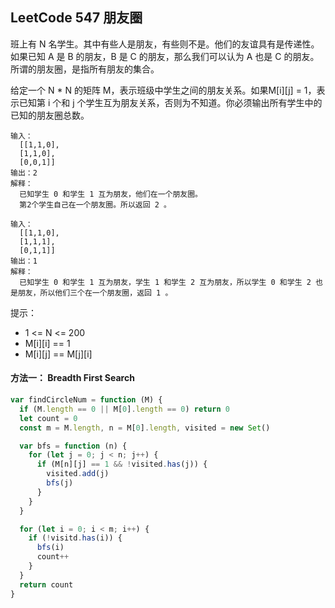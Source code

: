 <h2 id="1">LeetCode 547 朋友圈</h2>

班上有 N 名学生。其中有些人是朋友，有些则不是。他们的友谊具有是传递性。如果已知 A 是 B 的朋友，B 是 C 的朋友，那么我们可以认为 A 也是 C 的朋友。所谓的朋友圈，是指所有朋友的集合。

给定一个 N * N 的矩阵 M，表示班级中学生之间的朋友关系。如果M[i][j] = 1，表示已知第 i 个和 j 个学生互为朋友关系，否则为不知道。你必须输出所有学生中的已知的朋友圈总数。

 
    输入：
      [[1,1,0],
      [1,1,0],
      [0,0,1]]
    输出：2 
    解释：
      已知学生 0 和学生 1 互为朋友，他们在一个朋友圈。
      第2个学生自己在一个朋友圈。所以返回 2 。

    输入：
      [[1,1,0],
      [1,1,1],
      [0,1,1]]
    输出：1
    解释：
      已知学生 0 和学生 1 互为朋友，学生 1 和学生 2 互为朋友，所以学生 0 和学生 2 也是朋友，所以他们三个在一个朋友圈，返回 1 。
 
提示：
* 1 <= N <= 200
* M[i][i] == 1
* M[i][j] == M[j][i]

#### 方法一： Breadth First Search
```javascript
var findCircleNum = function (M) {
  if (M.length == 0 || M[0].length == 0) return 0
  let count = 0
  const m = M.length, n = M[0].length, visited = new Set()

  var bfs = function (n) {
    for (let j = 0; j < n; j++) {
      if (M[n][j] == 1 && !visited.has(j)) {
        visited.add(j)
        bfs(j)
      }
    }
  }

  for (let i = 0; i < m; i++) {
    if (!visitd.has(i)) {
      bfs(i)
      count++
    }
  }
  return count
}
```